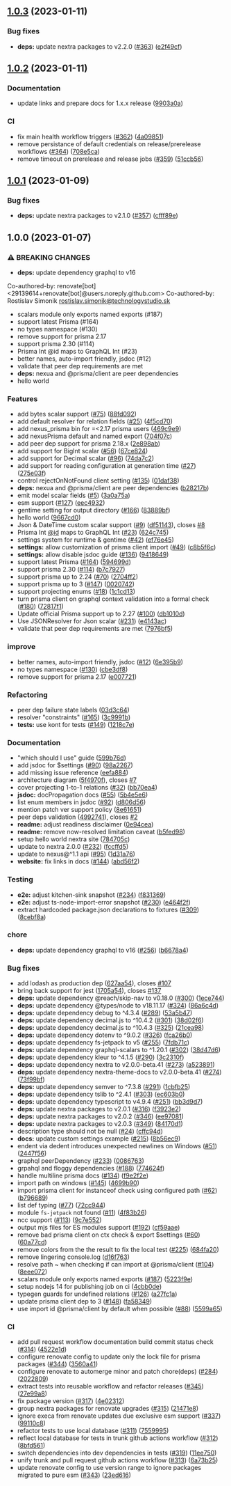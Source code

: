 ## [1.0.3](https://github.com/prisma/nexus-prisma/compare/v1.0.2...v1.0.3) (2023-01-11)


### Bug fixes

* **deps:** update nextra packages to v2.2.0 ([#363](https://github.com/prisma/nexus-prisma/issues/363)) ([e2f49cf](https://github.com/prisma/nexus-prisma/commit/e2f49cf2aa0558fbc799e02e9bb98234eef5c645))

## [1.0.2](https://github.com/prisma/nexus-prisma/compare/v1.0.1...v1.0.2) (2023-01-11)


### Documentation

* update links and prepare docs for 1.x.x release ([9903a0a](https://github.com/prisma/nexus-prisma/commit/9903a0a4a54e5d5812e7d2a3ea32b104db8c20f3))


### CI

* fix main health workflow triggers ([#362](https://github.com/prisma/nexus-prisma/issues/362)) ([4a09851](https://github.com/prisma/nexus-prisma/commit/4a098517e28f19d014639c480be92702e0c73506))
* remove persistance of default credentials on release/prerelease workflows ([#364](https://github.com/prisma/nexus-prisma/issues/364)) ([708e5ca](https://github.com/prisma/nexus-prisma/commit/708e5cad38b6128e4db6f2531519cfad367a330c))
* remove timeout on prerelease and release jobs ([#359](https://github.com/prisma/nexus-prisma/issues/359)) ([51ccb56](https://github.com/prisma/nexus-prisma/commit/51ccb5605e37fa86ae920e984e3d86aa6d404896))

## [1.0.1](https://github.com/prisma/nexus-prisma/compare/v1.0.0...v1.0.1) (2023-01-09)


### Bug fixes

* **deps:** update nextra packages to v2.1.0 ([#357](https://github.com/prisma/nexus-prisma/issues/357)) ([cfff89e](https://github.com/prisma/nexus-prisma/commit/cfff89e76d54ce8a31eb2b727f090080e7ef02d6))

## 1.0.0 (2023-01-07)


### ⚠ BREAKING CHANGES

* **deps:** update dependency graphql to v16

Co-authored-by: renovate[bot] <29139614+renovate[bot]@users.noreply.github.com>
Co-authored-by: Rostislav Simonik <rostislav.simonik@technologystudio.sk>
* scalars module only exports named exports (#187)
* support latest Prisma (#164)
* no types namespace (#130)
* remove support for prisma 2.17
* support prisma 2.30 (#114)
* Prisma Int @id maps to GraphQL Int  (#23)
* better names, auto-import friendly, jsdoc (#12)
* validate that peer dep requirements are met
* **deps:** nexua and @prisma/client are peer dependencies
* hello world

### Features

* add bytes scalar support ([#75](https://github.com/prisma/nexus-prisma/issues/75)) ([88fd092](https://github.com/prisma/nexus-prisma/commit/88fd092d8c1b3856b9da9f04c343661406fe0eee))
* add default resolver for relation fields ([#25](https://github.com/prisma/nexus-prisma/issues/25)) ([4f5cd70](https://github.com/prisma/nexus-prisma/commit/4f5cd70a0ad82a3c18fad26b0105acb20a2c5073))
* add nexus_prisma bin for =<2.17 prisma users ([469c9e9](https://github.com/prisma/nexus-prisma/commit/469c9e928baf47cd0c3fe609703ccb6ca2fa42b2))
* add nexusPrisma default and named export ([704f07c](https://github.com/prisma/nexus-prisma/commit/704f07c4823d1f762b7d1419b7f87bc6d05678a3))
* add peer dep support for prisma 2.18.x ([2e898ab](https://github.com/prisma/nexus-prisma/commit/2e898abd1ecd2b25f71c4206b5c645d2acec03ad))
* add support for BigInt scalar ([#56](https://github.com/prisma/nexus-prisma/issues/56)) ([67ce824](https://github.com/prisma/nexus-prisma/commit/67ce824a41a36913188b4ff26b2b0732a16c0a43))
* add support for Decimal scalar ([#96](https://github.com/prisma/nexus-prisma/issues/96)) ([74da7c2](https://github.com/prisma/nexus-prisma/commit/74da7c236407e2cd1c9692dc544bae19728ba609))
* add support for reading configuration at generation time ([#27](https://github.com/prisma/nexus-prisma/issues/27)) ([275e03f](https://github.com/prisma/nexus-prisma/commit/275e03fec456a4e3d5d4c3903373cec3799bfaae))
* control rejectOnNotFound client setting ([#135](https://github.com/prisma/nexus-prisma/issues/135)) ([01daf38](https://github.com/prisma/nexus-prisma/commit/01daf38c3bd7a34402960920c1393901db7ca117))
* **deps:** nexua and @prisma/client are peer dependencies ([b28217b](https://github.com/prisma/nexus-prisma/commit/b28217b1651d532ab047eb7d0c24b7cff655f37e))
* emit model scalar fields ([#5](https://github.com/prisma/nexus-prisma/issues/5)) ([3a0a75a](https://github.com/prisma/nexus-prisma/commit/3a0a75a4cb37c3ad4530520a851d13e3be33e93d))
* esm support ([#127](https://github.com/prisma/nexus-prisma/issues/127)) ([eec4932](https://github.com/prisma/nexus-prisma/commit/eec4932f83065e46ff92cac75108dff3a34b15d9))
* gentime setting for output directory ([#166](https://github.com/prisma/nexus-prisma/issues/166)) ([83889bf](https://github.com/prisma/nexus-prisma/commit/83889bffd8d2bb14d61ca78003cbdcee60ab538c))
* hello world ([9667cd0](https://github.com/prisma/nexus-prisma/commit/9667cd0aac5f9224f3f1ba51d51cbbac452d7d13))
* Json & DateTime custom scalar support ([#9](https://github.com/prisma/nexus-prisma/issues/9)) ([df51143](https://github.com/prisma/nexus-prisma/commit/df51143eec22faf1d8e7dd959b4832c233fec0f6)), closes [#8](https://github.com/prisma/nexus-prisma/issues/8)
* Prisma Int [@id](https://github.com/id) maps to GraphQL Int  ([#23](https://github.com/prisma/nexus-prisma/issues/23)) ([624c745](https://github.com/prisma/nexus-prisma/commit/624c745d91dd0a5f46b45031a031e5bce7848893))
* settings system for runtime & gentime ([#42](https://github.com/prisma/nexus-prisma/issues/42)) ([ef76e45](https://github.com/prisma/nexus-prisma/commit/ef76e45f4ca5abab72b78a19aed722098421f23e))
* **settings:** allow customization of prisma client import ([#49](https://github.com/prisma/nexus-prisma/issues/49)) ([c8b5f6c](https://github.com/prisma/nexus-prisma/commit/c8b5f6cd644ae3fa077d5a1b1678e637fee4ae07))
* **settings:** allow disable jsdoc guide ([#136](https://github.com/prisma/nexus-prisma/issues/136)) ([9418649](https://github.com/prisma/nexus-prisma/commit/94186497e8c60ae8fc44e29adf630f6798ed20ba))
* support latest Prisma ([#164](https://github.com/prisma/nexus-prisma/issues/164)) ([594699d](https://github.com/prisma/nexus-prisma/commit/594699dec47dfa721c57cce1837ff337f3408eb8))
* support prisma 2.30 ([#114](https://github.com/prisma/nexus-prisma/issues/114)) ([b7c7927](https://github.com/prisma/nexus-prisma/commit/b7c7927359ed06c7ada16d9debdefe5c1ac6c305))
* support prisma up to 2.24 ([#70](https://github.com/prisma/nexus-prisma/issues/70)) ([2704ff2](https://github.com/prisma/nexus-prisma/commit/2704ff2c0954cf591136bc7fbce6d6cd189f56c9))
* support prisma up to 3 ([#147](https://github.com/prisma/nexus-prisma/issues/147)) ([0020742](https://github.com/prisma/nexus-prisma/commit/0020742420a0271e5578dc38c94051bd1facfe4c))
* support projecting enums ([#18](https://github.com/prisma/nexus-prisma/issues/18)) ([1c1cd13](https://github.com/prisma/nexus-prisma/commit/1c1cd13f22d087e138a25bc44267f24fab24f941))
* turn prisma client on graphql context validation into a formal check ([#180](https://github.com/prisma/nexus-prisma/issues/180)) ([72817f1](https://github.com/prisma/nexus-prisma/commit/72817f1f673eac1d096e367f56a2f7e88a9be9a8))
* Update official Prisma support up to 2.27 ([#100](https://github.com/prisma/nexus-prisma/issues/100)) ([db1010d](https://github.com/prisma/nexus-prisma/commit/db1010dada0c3f74ca117779234dc45dc92a4f71))
* Use JSONResolver for Json scalar ([#231](https://github.com/prisma/nexus-prisma/issues/231)) ([e4143ac](https://github.com/prisma/nexus-prisma/commit/e4143ac9f80317fbfcf9f8b3bd39881052502dd0))
* validate that peer dep requirements are met ([7976bf5](https://github.com/prisma/nexus-prisma/commit/7976bf58117bd8545e649522253209039693a08b))


### improve

* better names, auto-import friendly, jsdoc ([#12](https://github.com/prisma/nexus-prisma/issues/12)) ([6e395b9](https://github.com/prisma/nexus-prisma/commit/6e395b9f6b9ac66c43c95fc92f6f5bf67b6da70e))
* no types namespace ([#130](https://github.com/prisma/nexus-prisma/issues/130)) ([cbe3df8](https://github.com/prisma/nexus-prisma/commit/cbe3df864b8cb65300f7a705706a717ed23cdabd))
* remove support for prisma 2.17 ([e007721](https://github.com/prisma/nexus-prisma/commit/e007721b44b07fd2cd4614b4e21e1e8f744ba19c))


### Refactoring

* peer dep failure state labels ([03d3c64](https://github.com/prisma/nexus-prisma/commit/03d3c643ce21d3603318a4561f6e6e11ba80d4f4))
* resolver "constraints" ([#165](https://github.com/prisma/nexus-prisma/issues/165)) ([3c9991b](https://github.com/prisma/nexus-prisma/commit/3c9991b63efe59465a0bc5d7bf878bd623efa6cf))
* **tests:** use kont for tests ([#149](https://github.com/prisma/nexus-prisma/issues/149)) ([1218c7e](https://github.com/prisma/nexus-prisma/commit/1218c7ef40a580cb88991965e81a54a10896f774))


### Documentation

* "which should I use" guide ([599b76d](https://github.com/prisma/nexus-prisma/commit/599b76d200d3ebcfd2876adc64bc829efde8a74a))
* add jsdoc for $settings ([#90](https://github.com/prisma/nexus-prisma/issues/90)) ([98a2267](https://github.com/prisma/nexus-prisma/commit/98a2267c7d6142b2352ab79689230740558fcdb4))
* add missing issue reference ([eefa884](https://github.com/prisma/nexus-prisma/commit/eefa884a159d8df8281ca8ac92c675183d9d3709))
* architecture diagram ([5f4970f](https://github.com/prisma/nexus-prisma/commit/5f4970f7c0dac499acb965025f6d7f20a1f02e6a)), closes [#7](https://github.com/prisma/nexus-prisma/issues/7)
* cover projecting 1-to-1 relations ([#32](https://github.com/prisma/nexus-prisma/issues/32)) ([bb70ea4](https://github.com/prisma/nexus-prisma/commit/bb70ea4bc63ada5efff88deb37498bba804fb330))
* **jsdoc:** docPropagation docs ([#55](https://github.com/prisma/nexus-prisma/issues/55)) ([5b4e5e6](https://github.com/prisma/nexus-prisma/commit/5b4e5e6be2ca7bbcb25f56b7f4df35878ffb9387))
* list enum members in jsdoc ([#92](https://github.com/prisma/nexus-prisma/issues/92)) ([d806d56](https://github.com/prisma/nexus-prisma/commit/d806d568524beb4e8dc1de64a4f38cbb7f928580))
* mention patch ver support policy ([8e61651](https://github.com/prisma/nexus-prisma/commit/8e616516001f6f18b8d09ee0c56182aeb2319619))
* peer deps validation ([4992741](https://github.com/prisma/nexus-prisma/commit/49927410589450d39a1dec8c92e1401bbe94397a)), closes [#2](https://github.com/prisma/nexus-prisma/issues/2)
* **readme:** adjust readiness disclaimer ([0e94cea](https://github.com/prisma/nexus-prisma/commit/0e94cea4cced128de7d473679ea840dbe51f02bf))
* **readme:** remove now-resolved limitation caveat ([b5fed98](https://github.com/prisma/nexus-prisma/commit/b5fed98d86af3a5cbc55804eb88f01fb867f92ff))
* setup hello world nextra site ([784705c](https://github.com/prisma/nexus-prisma/commit/784705cab0ee317b1425eaee7bacda29ca20ea98))
* update to nextra 2.0.0 ([#232](https://github.com/prisma/nexus-prisma/issues/232)) ([fccffd5](https://github.com/prisma/nexus-prisma/commit/fccffd5fdf054c704fb163d7a3bd4e6fa61ba4ea))
* update to nexus@^1.1 api ([#95](https://github.com/prisma/nexus-prisma/issues/95)) ([1d31a76](https://github.com/prisma/nexus-prisma/commit/1d31a76aada08492c9a014ef37b7782d940e210e))
* **website:** fix links in docs ([#144](https://github.com/prisma/nexus-prisma/issues/144)) ([abd56f2](https://github.com/prisma/nexus-prisma/commit/abd56f2975433dc58add27809e6ae50518cd671d))


### Testing

* **e2e:** adjust kitchen-sink snapshot ([#234](https://github.com/prisma/nexus-prisma/issues/234)) ([f831369](https://github.com/prisma/nexus-prisma/commit/f8313694b366145d2549a052a3f8ba473f75abc6))
* **e2e:** adjust ts-node-import-error snapshot ([#230](https://github.com/prisma/nexus-prisma/issues/230)) ([e464f2f](https://github.com/prisma/nexus-prisma/commit/e464f2f26c8ee7de39be6b90eae10037aa237bd5))
* extract hardcoded package.json declarations to fixtures ([#309](https://github.com/prisma/nexus-prisma/issues/309)) ([8cebf8a](https://github.com/prisma/nexus-prisma/commit/8cebf8afcce2821cdcff33b770763cbcedee5908))


### chore

* **deps:** update dependency graphql to v16 ([#256](https://github.com/prisma/nexus-prisma/issues/256)) ([b6678a4](https://github.com/prisma/nexus-prisma/commit/b6678a4927c97cb1f04f89eb85e263b3a7ff4b27))


### Bug fixes

* add lodash as production dep ([627aa54](https://github.com/prisma/nexus-prisma/commit/627aa54fc15cf19abca512456932432e7914daf7)), closes [#107](https://github.com/prisma/nexus-prisma/issues/107)
* bring back support for jest ([1705a54](https://github.com/prisma/nexus-prisma/commit/1705a5413f50a9af598380de4ee866192c19524d)), closes [#137](https://github.com/prisma/nexus-prisma/issues/137)
* **deps:** update dependency @reach/skip-nav to v0.18.0 ([#300](https://github.com/prisma/nexus-prisma/issues/300)) ([1ece744](https://github.com/prisma/nexus-prisma/commit/1ece7443fb261d3cfb95ea9393e451789a4ab625))
* **deps:** update dependency @types/node to v18.11.17 ([#324](https://github.com/prisma/nexus-prisma/issues/324)) ([86a6c4d](https://github.com/prisma/nexus-prisma/commit/86a6c4d732f6d7d605b46f8d8cb6077d05df2d4a))
* **deps:** update dependency debug to ^4.3.4 ([#289](https://github.com/prisma/nexus-prisma/issues/289)) ([53a5b47](https://github.com/prisma/nexus-prisma/commit/53a5b47c47e1760f245aa82fcf315935d7c50790))
* **deps:** update dependency decimal.js to ^10.4.2 ([#301](https://github.com/prisma/nexus-prisma/issues/301)) ([38d02f6](https://github.com/prisma/nexus-prisma/commit/38d02f65e14be6bb3657b94abf98181d86bb4061))
* **deps:** update dependency decimal.js to ^10.4.3 ([#325](https://github.com/prisma/nexus-prisma/issues/325)) ([21cea98](https://github.com/prisma/nexus-prisma/commit/21cea98ec1900ceed66f50385d1f17344ffd569c))
* **deps:** update dependency dotenv to ^9.0.2 ([#326](https://github.com/prisma/nexus-prisma/issues/326)) ([fca26b0](https://github.com/prisma/nexus-prisma/commit/fca26b08694e4d4398ac51c7a5f4928d585d1e10))
* **deps:** update dependency fs-jetpack to v5 ([#255](https://github.com/prisma/nexus-prisma/issues/255)) ([7fdb71c](https://github.com/prisma/nexus-prisma/commit/7fdb71c18a78e65d3fcc59c512ad8009a8947a84))
* **deps:** update dependency graphql-scalars to ^1.20.1 ([#302](https://github.com/prisma/nexus-prisma/issues/302)) ([38d47d6](https://github.com/prisma/nexus-prisma/commit/38d47d65a764ed6ae9732df1c7375b182b5ebafd))
* **deps:** update dependency kleur to ^4.1.5 ([#290](https://github.com/prisma/nexus-prisma/issues/290)) ([3c2310f](https://github.com/prisma/nexus-prisma/commit/3c2310f19ffcf1026f59f042c715c98950f0f573))
* **deps:** update dependency nextra to v2.0.0-beta.41 ([#273](https://github.com/prisma/nexus-prisma/issues/273)) ([a523891](https://github.com/prisma/nexus-prisma/commit/a523891aaad27b838280173f69f1519e8a717ef6))
* **deps:** update dependency nextra-theme-docs to v2.0.0-beta.41 ([#274](https://github.com/prisma/nexus-prisma/issues/274)) ([73f99bf](https://github.com/prisma/nexus-prisma/commit/73f99bf7da3bd8405fecf995ec227d9090c6c30a))
* **deps:** update dependency semver to ^7.3.8 ([#291](https://github.com/prisma/nexus-prisma/issues/291)) ([1cbfb25](https://github.com/prisma/nexus-prisma/commit/1cbfb25fd92c20e5b237da0662e2b6732463c34d))
* **deps:** update dependency tslib to ^2.4.1 ([#303](https://github.com/prisma/nexus-prisma/issues/303)) ([ec603b0](https://github.com/prisma/nexus-prisma/commit/ec603b0c66fb9b20c53b0a475c33cc676f916358))
* **deps:** update dependency typescript to v4.9.4 ([#251](https://github.com/prisma/nexus-prisma/issues/251)) ([bb3d9d7](https://github.com/prisma/nexus-prisma/commit/bb3d9d72ac09b61d4229031681df83da6fbfd569))
* **deps:** update nextra packages to v2.0.1 ([#316](https://github.com/prisma/nexus-prisma/issues/316)) ([f3923e2](https://github.com/prisma/nexus-prisma/commit/f3923e2c86d5c5396c7eab817a16e33d16105869))
* **deps:** update nextra packages to v2.0.2 ([#346](https://github.com/prisma/nexus-prisma/issues/346)) ([ee97081](https://github.com/prisma/nexus-prisma/commit/ee97081592d20a7036f175cd7baf26373e8ecd90))
* **deps:** update nextra packages to v2.0.3 ([#349](https://github.com/prisma/nexus-prisma/issues/349)) ([84170d1](https://github.com/prisma/nexus-prisma/commit/84170d16749388c3de3a53473f74d994c0bd9c8f))
* description type should not be null ([#24](https://github.com/prisma/nexus-prisma/issues/24)) ([cffc94d](https://github.com/prisma/nexus-prisma/commit/cffc94d43225ea3c68a818a6c45cd3b1a19691b1))
* **docs:** update custom settings example ([#215](https://github.com/prisma/nexus-prisma/issues/215)) ([8b56ec9](https://github.com/prisma/nexus-prisma/commit/8b56ec99a557cccb10c3bf09d89dfa30a82903ee))
* endent via dedent introduces unexpected newlines on Windows ([#51](https://github.com/prisma/nexus-prisma/issues/51)) ([2447f56](https://github.com/prisma/nexus-prisma/commit/2447f56bf7f1eb538a4411d8d8cfe9b9f4f1b714))
* graphql peerDependency ([#233](https://github.com/prisma/nexus-prisma/issues/233)) ([0086763](https://github.com/prisma/nexus-prisma/commit/00867632de1528b5149b06a29b930e20ccd57779))
* grpahql and floggy dependencies ([#188](https://github.com/prisma/nexus-prisma/issues/188)) ([774624f](https://github.com/prisma/nexus-prisma/commit/774624f3c85055f0094183f77f0fb19275eaee5b))
* handle multiline prisma docs ([#134](https://github.com/prisma/nexus-prisma/issues/134)) ([f9e2f2e](https://github.com/prisma/nexus-prisma/commit/f9e2f2e324ca10eed5c9d38b2802b25d36ca4524))
* import path on windows ([#145](https://github.com/prisma/nexus-prisma/issues/145)) ([4699b90](https://github.com/prisma/nexus-prisma/commit/4699b903148caedc8a309a795ef82d201badd03c))
* import prisma client for instanceof check using configured path ([#62](https://github.com/prisma/nexus-prisma/issues/62)) ([b796689](https://github.com/prisma/nexus-prisma/commit/b79668967b7e05f09ebdb3239936f86b93cc3c91))
* list def typing ([#77](https://github.com/prisma/nexus-prisma/issues/77)) ([72cc944](https://github.com/prisma/nexus-prisma/commit/72cc9445b55cc0caf85f9a1810aaedaed286afa3))
* module `fs-jetpack` not found ([#11](https://github.com/prisma/nexus-prisma/issues/11)) ([4f83b26](https://github.com/prisma/nexus-prisma/commit/4f83b26a00c39c0b757cee23ed97a077fe894b32))
* ncc support ([#113](https://github.com/prisma/nexus-prisma/issues/113)) ([9c7e552](https://github.com/prisma/nexus-prisma/commit/9c7e5520659481a91ab89c36532dfedabdbfecb5))
* output mjs files for ES modules support ([#192](https://github.com/prisma/nexus-prisma/issues/192)) ([cf59aae](https://github.com/prisma/nexus-prisma/commit/cf59aae05f87779164ed6dcef036fd885b3c8efe))
* remove bad prisma client on ctx check & export $settings ([#60](https://github.com/prisma/nexus-prisma/issues/60)) ([60a77cd](https://github.com/prisma/nexus-prisma/commit/60a77cdcbdf9f063f11cc8208bea279bfb0a6fd9))
* remove colors from the the result to fix the local test ([#225](https://github.com/prisma/nexus-prisma/issues/225)) ([684fa20](https://github.com/prisma/nexus-prisma/commit/684fa20d1e7124ddb3af5182f835937c61f75c7b))
* remove lingering console.log ([d16f763](https://github.com/prisma/nexus-prisma/commit/d16f76385e7b0c351c109676ee943b17382d72f9))
* resolve path ~ when checking if can import at @prisma/client ([#104](https://github.com/prisma/nexus-prisma/issues/104)) ([8eee072](https://github.com/prisma/nexus-prisma/commit/8eee0729ffda7275a941146112e265b3b4b6049b))
* scalars module only exports named exports ([#187](https://github.com/prisma/nexus-prisma/issues/187)) ([5223f9e](https://github.com/prisma/nexus-prisma/commit/5223f9e2d43ddf173ec1abca0e6e18b052893b54))
* setup nodejs 14 for publishing job on ci ([4cbb0de](https://github.com/prisma/nexus-prisma/commit/4cbb0de12f2cb9c4248a0810419f55e3073930ac))
* typegen guards for undefined relations ([#126](https://github.com/prisma/nexus-prisma/issues/126)) ([a27fc1a](https://github.com/prisma/nexus-prisma/commit/a27fc1a827fa15e7956e5ee111c11b5a2f75ead3))
* update prisma client dep to 3 ([#148](https://github.com/prisma/nexus-prisma/issues/148)) ([fa58349](https://github.com/prisma/nexus-prisma/commit/fa583495c37ca55f0cfb38b88ef51499fe500b45))
* use import id @prisma/client by default when possible ([#88](https://github.com/prisma/nexus-prisma/issues/88)) ([5599a65](https://github.com/prisma/nexus-prisma/commit/5599a6561c0cec835d1110f68a349bb3fc596f96))


### CI

* add pull request workflow documentation build commit status check ([#314](https://github.com/prisma/nexus-prisma/issues/314)) ([4522e1d](https://github.com/prisma/nexus-prisma/commit/4522e1d94f51df5ee29e384b58d26b531a237e85))
* configure renovate config to update only the lock file for prisma packages ([#344](https://github.com/prisma/nexus-prisma/issues/344)) ([3560a41](https://github.com/prisma/nexus-prisma/commit/3560a41c84e3caf375a9f0d2d3661a2e38d01724))
* configure renovate to automerge minor and patch chore(deps) ([#284](https://github.com/prisma/nexus-prisma/issues/284)) ([2022809](https://github.com/prisma/nexus-prisma/commit/20228099b16f3c16b81fac3257397acddf61319d))
* extract tests into reusable workflow and refactor releases ([#345](https://github.com/prisma/nexus-prisma/issues/345)) ([27e99a8](https://github.com/prisma/nexus-prisma/commit/27e99a8abc8901ec1eabab4f0d950d45e1b542e9))
* fix package version ([#317](https://github.com/prisma/nexus-prisma/issues/317)) ([4e02312](https://github.com/prisma/nexus-prisma/commit/4e02312bb4766dec5ba2f034badd4bf6a309c9e9))
* group nextra packages for renovate upgrades ([#315](https://github.com/prisma/nexus-prisma/issues/315)) ([21471e8](https://github.com/prisma/nexus-prisma/commit/21471e8b626812a76658aabe81b73fb6f305a9b9))
* ignore execa from renovate updates due exclusive esm support ([#337](https://github.com/prisma/nexus-prisma/issues/337)) ([99110c8](https://github.com/prisma/nexus-prisma/commit/99110c8164d354b1303938f897a6e1acdeee9526))
* refactor tests to use local database ([#311](https://github.com/prisma/nexus-prisma/issues/311)) ([7559995](https://github.com/prisma/nexus-prisma/commit/75599959f28635d8480afa5dab79b00d4d7a4bd7))
* reflect local database for tests in trunk github actions workflow ([#312](https://github.com/prisma/nexus-prisma/issues/312)) ([8bfd561](https://github.com/prisma/nexus-prisma/commit/8bfd561ea3618ec36559f1b771f253c968c1871e))
* switch dependencies into dev dependencies in tests ([#319](https://github.com/prisma/nexus-prisma/issues/319)) ([11ee750](https://github.com/prisma/nexus-prisma/commit/11ee7500e67875365a847de25c1293aa3f84c04c))
* unify trunk and pull request github actions workflow ([#313](https://github.com/prisma/nexus-prisma/issues/313)) ([6a73b25](https://github.com/prisma/nexus-prisma/commit/6a73b25de3243e2174b0ab8f285e54abbf306505))
* update renovate config to use version range to ignore packages migrated to pure esm ([#343](https://github.com/prisma/nexus-prisma/issues/343)) ([23ed616](https://github.com/prisma/nexus-prisma/commit/23ed616403d43d1bf0aae9ef200683d41df190b7))
